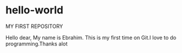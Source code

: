 # hello-world
MY FIRST REPOSITORY 

Hello dear, My name is Ebrahim. This is my first time on Git.I love to do programming.Thanks alot
